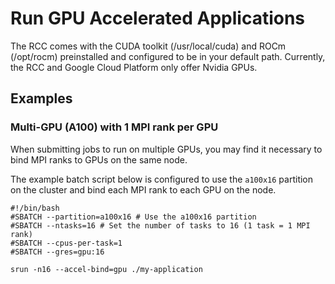 # Run GPU Accelerated Applications

The RCC comes with the CUDA toolkit (/usr/local/cuda) and ROCm (/opt/rocm) preinstalled and configured to be in your default path. Currently, the RCC and Google Cloud Platform only offer Nvidia GPUs.

## Examples

### Multi-GPU (A100) with 1 MPI rank per GPU

When submitting jobs to run on multiple GPUs, you may find it necessary to bind MPI ranks to GPUs on the same node.

The example batch script below is configured to use the `a100x16` partition on the cluster and bind each MPI rank to each GPU on the node.

```
#!/bin/bash
#SBATCH --partition=a100x16 # Use the a100x16 partition
#SBATCH --ntasks=16 # Set the number of tasks to 16 (1 task = 1 MPI rank)
#SBATCH --cpus-per-task=1 
#SBATCH --gres=gpu:16

srun -n16 --accel-bind=gpu ./my-application
```

